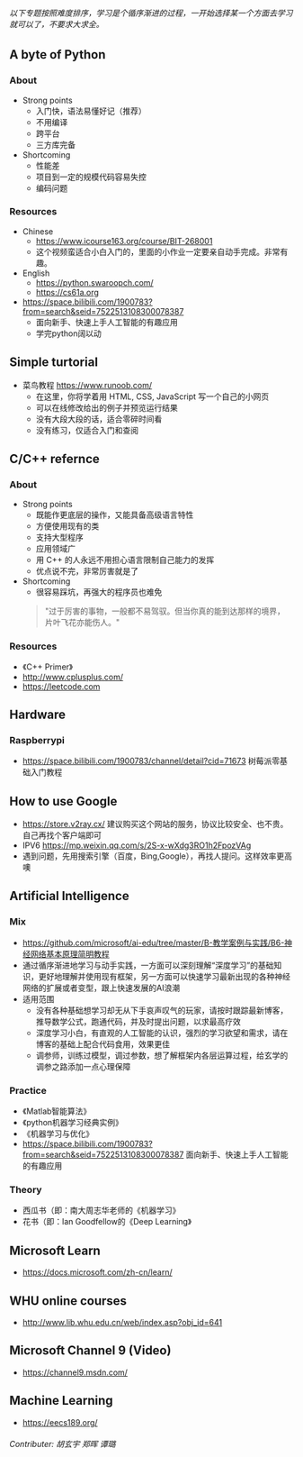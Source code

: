 ###### 以下专题按照难度排序，学习是个循序渐进的过程，一开始选择某一个方面去学习就可以了，不要求大求全。
## A byte of Python
### About
   - Strong points
      - 入门快，语法易懂好记（推荐）
      - 不用编译
      - 跨平台
      - 三方库完备
   - Shortcoming
      - 性能差
      - 项目到一定的规模代码容易失控
      - 编码问题
### Resources
   - Chinese
      - https://www.icourse163.org/course/BIT-268001
      - 这个视频蛮适合小白入门的，里面的小作业一定要亲自动手完成。非常有趣。
   - English
      - https://python.swaroopch.com/
      - https://cs61a.org
   - https://space.bilibili.com/1900783?from=search&seid=7522513108300078387 
      - 面向新手、快速上手人工智能的有趣应用
      - 学完python阔以动
   
## Simple turtorial
   - 菜鸟教程 https://www.runoob.com/
      - 在这里，你将学着用 HTML, CSS, JavaScript 写一个自己的小网页
      - 可以在线修改给出的例子并预览运行结果
      - 没有大段大段的话，适合零碎时间看
      - 没有练习，仅适合入门和查阅
## C/C++ refernce
### About
   - Strong points
      - 既能作更底层的操作，又能具备高级语言特性
      - 方便使用现有的类
      - 支持大型程序
      - 应用领域广
      - 用 C++ 的人永远不用担心语言限制自己能力的发挥
      - 优点说不完，非常厉害就是了
   - Shortcoming
      - 很容易踩坑，再强大的程序员也难免
      > "过于厉害的事物，一般都不易驾驭。但当你真的能到达那样的境界，片叶飞花亦能伤人。"
### Resources
   - 《C++ Primer》
   - http://www.cplusplus.com/
   - https://leetcode.com
## Hardware
### Raspberrypi
   - https://space.bilibili.com/1900783/channel/detail?cid=71673 树莓派零基础入门教程
## How to use Google
   - https://store.v2ray.cx/ 建议购买这个网站的服务，协议比较安全、也不贵。自己再找个客户端即可
   - IPV6 https://mp.weixin.qq.com/s/2S-x-wXdg3RO1h2FpozVAg
   - 遇到问题，先用搜索引擎（百度，Bing,Google），再找人提问。这样效率更高噢
## Artificial Intelligence
### Mix
   - https://github.com/microsoft/ai-edu/tree/master/B-教学案例与实践/B6-神经网络基本原理简明教程
   - 通过循序渐进地学习与动手实践，一方面可以深刻理解“深度学习”的基础知识，更好地理解并使用现有框架，另一方面可以快速学习最新出现的各种神经网络的扩展或者变型，跟上快速发展的AI浪潮
   - 适用范围
      - 没有各种基础想学习却无从下手哀声叹气的玩家，请按时跟踪最新博客，推导数学公式，跑通代码，并及时提出问题，以求最高疗效
      - 深度学习小白，有直观的人工智能的认识，强烈的学习欲望和需求，请在博客的基础上配合代码食用，效果更佳
      - 调参师，训练过模型，调过参数，想了解框架内各层运算过程，给玄学的调参之路添加一点心理保障
### Practice 
   - 《Matlab智能算法》
   - 《python机器学习经典实例》
   - 《机器学习与优化》
   - https://space.bilibili.com/1900783?from=search&seid=7522513108300078387 面向新手、快速上手人工智能的有趣应用
### Theory
   - 西瓜书（即：南大周志华老师的《机器学习》
   - 花书（即：lan Goodfellow的《Deep Learning》
## Microsoft Learn
   - https://docs.microsoft.com/zh-cn/learn/

## WHU online courses
   - http://www.lib.whu.edu.cn/web/index.asp?obj_id=641

## Microsoft Channel 9 (Video)
   - https://channel9.msdn.com/

## Machine Learning
   - https://eecs189.org/




###### _Contributer: 胡玄宇 郑晖 谭璐_      
      



